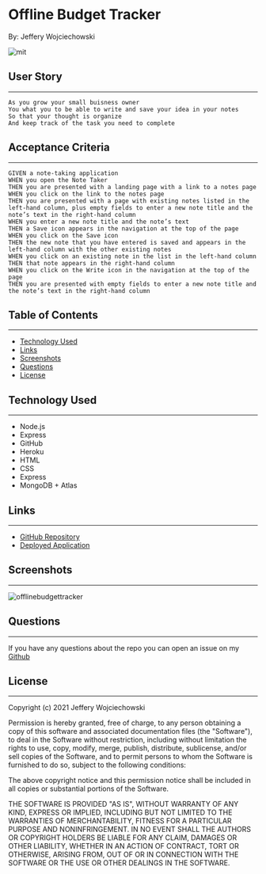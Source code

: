 # Offline Budget Tracker
By: Jeffery Wojciechowski

![mit](https://img.shields.io/badge/license-MIT-brightgreen)


## User Story
___
```
As you grow your small buisness owner
You what you to be able to write and save your idea in your notes
So that your thought is organize
And keep track of the task you need to complete
```


## Acceptance Criteria
___

```
GIVEN a note-taking application
WHEN you open the Note Taker
THEN you are presented with a landing page with a link to a notes page
WHEN you click on the link to the notes page
THEN you are presented with a page with existing notes listed in the left-hand column, plus empty fields to enter a new note title and the note’s text in the right-hand column
WHEN you enter a new note title and the note’s text
THEN a Save icon appears in the navigation at the top of the page
WHEN you click on the Save icon
THEN the new note that you have entered is saved and appears in the left-hand column with the other existing notes
WHEN you click on an existing note in the list in the left-hand column
THEN that note appears in the right-hand column
WHEN you click on the Write icon in the navigation at the top of the page
THEN you are presented with empty fields to enter a new note title and the note’s text in the right-hand column
```

## Table of Contents
---

* [Technology Used](#technology-used)
* [Links](#links)
* [Screenshots](#Screenshots)
* [Questions](#questions)
* [License](#License)

## Technology Used
___

* Node.js
* Express
* GitHub
* Heroku
* HTML
* CSS
* Express
* MongoDB + Atlas



## Links
___
- [GitHub Repository](https://github.com/Jefferywojo98/OfflineBudgetTrackers)
- [Deployed Application](https://offlinebudgettrackers.herokuapp.com/)


## Screenshots
___

![offlinebudgettracker](https://user-images.githubusercontent.com/87153472/148507450-8cc21480-9937-422c-85fd-1563992f645b.png)



## Questions
___

If you have any questions about the repo you can open an issue on my [Github](https://github.com/Jefferywojo98/Note-Taking/issues)

## License
___

Copyright (c) 2021 Jeffery Wojciechowski

Permission is hereby granted, free of charge, to any person obtaining a copy
of this software and associated documentation files (the "Software"), to deal
in the Software without restriction, including without limitation the rights
to use, copy, modify, merge, publish, distribute, sublicense, and/or sell
copies of the Software, and to permit persons to whom the Software is
furnished to do so, subject to the following conditions:

The above copyright notice and this permission notice shall be included in all
copies or substantial portions of the Software.

THE SOFTWARE IS PROVIDED "AS IS", WITHOUT WARRANTY OF ANY KIND, EXPRESS OR
IMPLIED, INCLUDING BUT NOT LIMITED TO THE WARRANTIES OF MERCHANTABILITY,
FITNESS FOR A PARTICULAR PURPOSE AND NONINFRINGEMENT. IN NO EVENT SHALL THE
AUTHORS OR COPYRIGHT HOLDERS BE LIABLE FOR ANY CLAIM, DAMAGES OR OTHER
LIABILITY, WHETHER IN AN ACTION OF CONTRACT, TORT OR OTHERWISE, ARISING FROM,
OUT OF OR IN CONNECTION WITH THE SOFTWARE OR THE USE OR OTHER DEALINGS IN THE
SOFTWARE.
